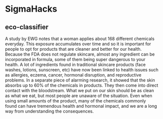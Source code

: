 # SigmaHacks

## eco-classifier
A study by EWG notes that a woman applies about 168 different chemicals everyday. This exposure accumulates over time and so it is important for people to opt for products that are cleaner and better for our health. Because the FDA does not regulate skincare, almost any ingredient can be incorporated in formula, some of them being super dangerous to your health. A lot of ingredients found in traditional skincare products (face washes, lotions, sunscreen, etc) have now been linked to health issues such as allergies, eczema, cancer, hormonal disruption, and reproductive problems. In a separate piece of alarming research, it showed that the skin absorbs up to 60% of the chemicals in products. They then come into direct contact with the bloodstream. What we put on our skin should be as clean as what we eat, but most people are unaware of the situation. Even when using small amounts of the product, many of the chemicals commonly found can have tremendous health and hormonal impact, and we are a long way from understanding the consequences.


